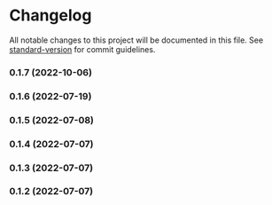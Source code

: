 # Changelog

All notable changes to this project will be documented in this file. See [standard-version](https://github.com/conventional-changelog/standard-version) for commit guidelines.

### 0.1.7 (2022-10-06)

### 0.1.6 (2022-07-19)

### 0.1.5 (2022-07-08)

### 0.1.4 (2022-07-07)

### 0.1.3 (2022-07-07)

### 0.1.2 (2022-07-07)
